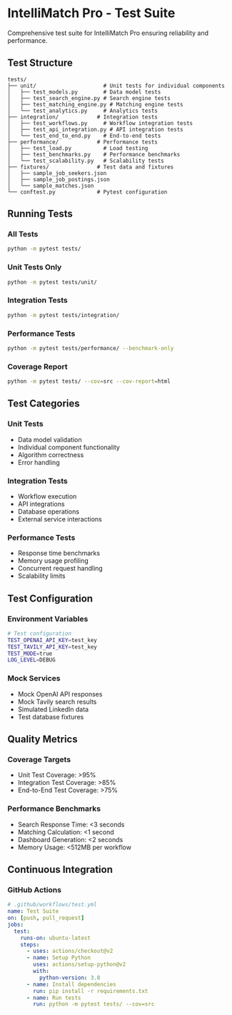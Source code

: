 # IntelliMatch Pro - Test Suite

Comprehensive test suite for IntelliMatch Pro ensuring reliability and performance.

## Test Structure

```
tests/
├── unit/                     # Unit tests for individual components
│   ├── test_models.py        # Data model tests
│   ├── test_search_engine.py # Search engine tests
│   ├── test_matching_engine.py # Matching engine tests
│   └── test_analytics.py     # Analytics tests
├── integration/            # Integration tests
│   ├── test_workflows.py     # Workflow integration tests
│   ├── test_api_integration.py # API integration tests
│   └── test_end_to_end.py    # End-to-end tests
├── performance/            # Performance tests
│   ├── test_load.py          # Load testing
│   ├── test_benchmarks.py    # Performance benchmarks
│   └── test_scalability.py   # Scalability tests
├── fixtures/               # Test data and fixtures
│   ├── sample_job_seekers.json
│   ├── sample_job_postings.json
│   └── sample_matches.json
└── conftest.py             # Pytest configuration
```

## Running Tests

### All Tests
```bash
python -m pytest tests/
```

### Unit Tests Only
```bash
python -m pytest tests/unit/
```

### Integration Tests
```bash
python -m pytest tests/integration/
```

### Performance Tests
```bash
python -m pytest tests/performance/ --benchmark-only
```

### Coverage Report
```bash
python -m pytest tests/ --cov=src --cov-report=html
```

## Test Categories

### Unit Tests
- Data model validation
- Individual component functionality
- Algorithm correctness
- Error handling

### Integration Tests
- Workflow execution
- API integrations
- Database operations
- External service interactions

### Performance Tests
- Response time benchmarks
- Memory usage profiling
- Concurrent request handling
- Scalability limits

## Test Configuration

### Environment Variables
```bash
# Test configuration
TEST_OPENAI_API_KEY=test_key
TEST_TAVILY_API_KEY=test_key
TEST_MODE=true
LOG_LEVEL=DEBUG
```

### Mock Services
- Mock OpenAI API responses
- Mock Tavily search results
- Simulated LinkedIn data
- Test database fixtures

## Quality Metrics

### Coverage Targets
- Unit Test Coverage: >95%
- Integration Test Coverage: >85%
- End-to-End Test Coverage: >75%

### Performance Benchmarks
- Search Response Time: <3 seconds
- Matching Calculation: <1 second
- Dashboard Generation: <2 seconds
- Memory Usage: <512MB per workflow

## Continuous Integration

### GitHub Actions
```yaml
# .github/workflows/test.yml
name: Test Suite
on: [push, pull_request]
jobs:
  test:
    runs-on: ubuntu-latest
    steps:
      - uses: actions/checkout@v2
      - name: Setup Python
        uses: actions/setup-python@v2
        with:
          python-version: 3.8
      - name: Install dependencies
        run: pip install -r requirements.txt
      - name: Run tests
        run: python -m pytest tests/ --cov=src
```